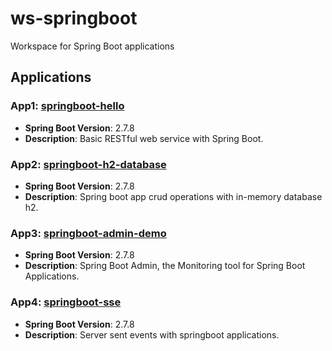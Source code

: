 # ws-springboot
Workspace for Spring Boot applications

## Applications

### App1: [springboot-hello](https://github.com/bs-public/ws-springboot/tree/main/springboot-hello/) 
- **Spring Boot Version**: 2.7.8
- **Description**: Basic RESTful web service with Spring Boot.


### App2: [springboot-h2-database](https://github.com/bs-public/ws-springboot/tree/main/springboot-h2-database) 
- **Spring Boot Version**: 2.7.8
- **Description**: Spring boot app crud operations with in-memory database h2.


### App3: [springboot-admin-demo](https://github.com/bs-public/ws-springboot/tree/main/springboot-admin-demo) 
- **Spring Boot Version**: 2.7.8
- **Description**: Spring Boot Admin, the Monitoring tool for Spring Boot Applications.


### App4: [springboot-sse](https://github.com/bs-public/ws-springboot/tree/main/springboot-sse) 
- **Spring Boot Version**: 2.7.8
- **Description**: Server sent events with springboot applications.
